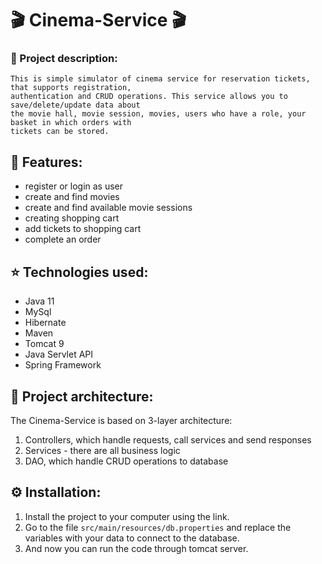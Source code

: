 # 🎬 Cinema-Service 🎬

### 🌌 Project description:
```
This is simple simulator of cinema service for reservation tickets, that supports registration, 
authentication and CRUD operations. This service allows you to save/delete/update data about 
the movie hall, movie session, movies, users who have a role, your basket in which orders with 
tickets can be stored.
```

## 🎯 Features:
* register or login as user
* create and find movies
* create and find available movie sessions
* creating shopping cart
* add tickets to shopping cart
* complete an order

## ⭐ Technologies used:
* Java 11
* MySql
* Hibernate
* Maven
* Tomcat 9
* Java Servlet API
* Spring Framework

## 📜 Project architecture:
The Cinema-Service is based on 3-layer architecture:
1. Controllers, which handle requests, call services and send responses
2. Services - there are all business logic
3. DAO, which handle CRUD operations to database

## ⚙️ Installation:
1. Install the project to your computer using the link.
2. Go to the file `src/main/resources/db.properties` and replace the variables with your data to connect to the database.
3. And now you can run the code through tomcat server.

